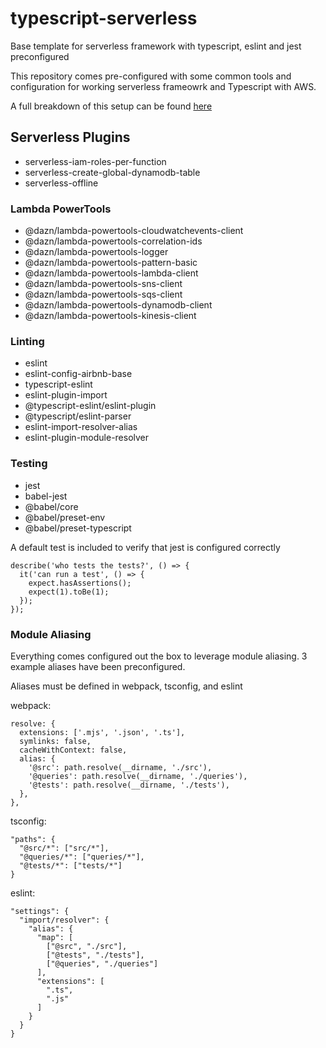 # typescript-serverless
Base template for serverless framework with typescript, eslint and jest preconfigured

This repository comes pre-configured with some common tools and configuration for working serverless frameowrk and Typescript with AWS.

A full breakdown of this setup can be found [here](https://medium.com/@Michael_Timbs/getting-started-with-aws-serverless-typescript-8c172ccfec41)


## Serverless Plugins
- serverless-iam-roles-per-function
- serverless-create-global-dynamodb-table
- serverless-offline

### Lambda PowerTools
- @dazn/lambda-powertools-cloudwatchevents-client
- @dazn/lambda-powertools-correlation-ids
- @dazn/lambda-powertools-logger
- @dazn/lambda-powertools-pattern-basic
- @dazn/lambda-powertools-lambda-client
- @dazn/lambda-powertools-sns-client
- @dazn/lambda-powertools-sqs-client
- @dazn/lambda-powertools-dynamodb-client
- @dazn/lambda-powertools-kinesis-client

### Linting
- eslint
- eslint-config-airbnb-base
- typescript-eslint
- eslint-plugin-import
- @typescript-eslint/eslint-plugin
- @typescript/eslint-parser
- eslint-import-resolver-alias
- eslint-plugin-module-resolver

### Testing
- jest
- babel-jest
- @babel/core
- @babel/preset-env
- @babel/preset-typescript

A default test is included to verify that jest is configured correctly
```
describe('who tests the tests?', () => {
  it('can run a test', () => {
    expect.hasAssertions();
    expect(1).toBe(1);
  });
});
```

### Module Aliasing
Everything comes configured out the box to leverage module aliasing. 3 example aliases have been preconfigured.

Aliases must be defined in webpack, tsconfig, and eslint

webpack:
```
resolve: {
  extensions: ['.mjs', '.json', '.ts'],
  symlinks: false,
  cacheWithContext: false,
  alias: {
    '@src': path.resolve(__dirname, './src'),
    '@queries': path.resolve(__dirname, './queries'),
    '@tests': path.resolve(__dirname, './tests'),
  },
},
```

tsconfig:
```
"paths": {
  "@src/*": ["src/*"],
  "@queries/*": ["queries/*"],
  "@tests/*": ["tests/*"]
}
```

eslint:
```
"settings": {
  "import/resolver": {
    "alias": {
      "map": [
        ["@src", "./src"],
        ["@tests", "./tests"],
        ["@queries", "./queries"]
      ],
      "extensions": [
        ".ts",
        ".js"
      ]
    }
  }
}
```
